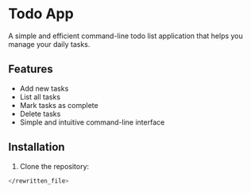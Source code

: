 # Todo App

A simple and efficient command-line todo list application that helps you manage your daily tasks.

## Features

- Add new tasks
- List all tasks
- Mark tasks as complete
- Delete tasks
- Simple and intuitive command-line interface

## Installation

1. Clone the repository:
```bash
</rewritten_file>
